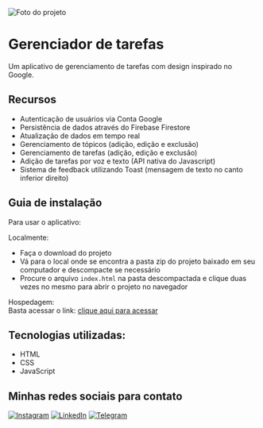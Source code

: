 ![Foto do projeto](https://github.com/lezzin/tasks_manager/assets/103830032/262b1285-0e07-4f2d-9e5d-cc91058c84fc)

# Gerenciador de tarefas

Um aplicativo de gerenciamento de tarefas com design inspirado no Google.

## Recursos

- Autenticação de usuários via Conta Google
- Persistência de dados através do Firebase Firestore
- Atualização de dados em tempo real
- Gerenciamento de tópicos (adição, edição e exclusão)
- Gerenciamento de tarefas (adição, edição e exclusão)
- Adição de tarefas por voz e texto (API nativa do Javascript)
- Sistema de feedback utilizando Toast (mensagem de texto no canto inferior direito)

## Guia de instalação

Para usar o aplicativo:

Localmente:<br>

- Faça o download do projeto
- Vá para o local onde se encontra a pasta zip do projeto baixado em seu computador e descompacte se necessário
- Procure o arquivo ```index.html``` na pasta descompactada e clique duas vezes no mesmo para abrir o projeto no navegador

Hospedagem:<br>
Basta acessar o link: [clique aqui para acessar](https://tasks-manager-woad.vercel.app/)

## Tecnologias utilizadas:

* HTML
* CSS
* JavaScript

## Minhas redes sociais para contato

[![Instagram](https://img.shields.io/badge/Instagram-E4405F?style=for-the-badge&logo=instagram&logoColor=white)](https://www.instagram.com/leandroadrian_/)
[![LinkedIn](https://img.shields.io/badge/LinkedIn-0077B5?style=for-the-badge&logo=linkedin&logoColor=white)](https://www.linkedin.com/in/leandro-adrian)
[![Telegram](https://img.shields.io/badge/Telegram-2CA5E0?style=for-the-badge&logo=telegram&logoColor=white)](https://t.me/LeandroAdrian)
